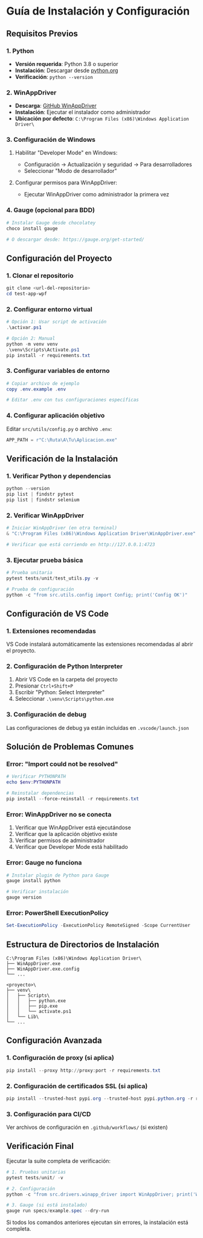 # Guía de Instalación y Configuración

## Requisitos Previos

### 1. Python
- **Versión requerida**: Python 3.8 o superior
- **Instalación**: Descargar desde [python.org](https://www.python.org/downloads/)
- **Verificación**: `python --version`

### 2. WinAppDriver
- **Descarga**: [GitHub WinAppDriver](https://github.com/Microsoft/WinAppDriver/releases)
- **Instalación**: Ejecutar el instalador como administrador
- **Ubicación por defecto**: `C:\Program Files (x86)\Windows Application Driver\`

### 3. Configuración de Windows
1. Habilitar "Developer Mode" en Windows:
   - Configuración → Actualización y seguridad → Para desarrolladores
   - Seleccionar "Modo de desarrollador"

2. Configurar permisos para WinAppDriver:
   - Ejecutar WinAppDriver como administrador la primera vez

### 4. Gauge (opcional para BDD)
```powershell
# Instalar Gauge desde chocolatey
choco install gauge

# O descargar desde: https://gauge.org/get-started/
```

## Configuración del Proyecto

### 1. Clonar el repositorio
```powershell
git clone <url-del-repositorio>
cd test-app-wpf
```

### 2. Configurar entorno virtual
```powershell
# Opción 1: Usar script de activación
.\activar.ps1

# Opción 2: Manual
python -m venv venv
.\venv\Scripts\Activate.ps1
pip install -r requirements.txt
```

### 3. Configurar variables de entorno
```powershell
# Copiar archivo de ejemplo
copy .env.example .env

# Editar .env con tus configuraciones específicas
```

### 4. Configurar aplicación objetivo
Editar `src/utils/config.py` o archivo `.env`:
```python
APP_PATH = r"C:\Ruta\A\Tu\Aplicacion.exe"
```

## Verificación de la Instalación

### 1. Verificar Python y dependencias
```powershell
python --version
pip list | findstr pytest
pip list | findstr selenium
```

### 2. Verificar WinAppDriver
```powershell
# Iniciar WinAppDriver (en otra terminal)
& "C:\Program Files (x86)\Windows Application Driver\WinAppDriver.exe"

# Verificar que está corriendo en http://127.0.0.1:4723
```

### 3. Ejecutar prueba básica
```powershell
# Prueba unitaria
pytest tests/unit/test_utils.py -v

# Prueba de configuración
python -c "from src.utils.config import Config; print('Config OK')"
```

## Configuración de VS Code

### 1. Extensiones recomendadas
VS Code instalará automáticamente las extensiones recomendadas al abrir el proyecto.

### 2. Configuración de Python Interpreter
1. Abrir VS Code en la carpeta del proyecto
2. Presionar `Ctrl+Shift+P`
3. Escribir "Python: Select Interpreter"
4. Seleccionar `.\venv\Scripts\python.exe`

### 3. Configuración de debug
Las configuraciones de debug ya están incluidas en `.vscode/launch.json`

## Solución de Problemas Comunes

### Error: "Import could not be resolved"
```powershell
# Verificar PYTHONPATH
echo $env:PYTHONPATH

# Reinstalar dependencias
pip install --force-reinstall -r requirements.txt
```

### Error: WinAppDriver no se conecta
1. Verificar que WinAppDriver está ejecutándose
2. Verificar que la aplicación objetivo existe
3. Verificar permisos de administrador
4. Verificar que Developer Mode está habilitado

### Error: Gauge no funciona
```powershell
# Instalar plugin de Python para Gauge
gauge install python

# Verificar instalación
gauge version
```

### Error: PowerShell ExecutionPolicy
```powershell
Set-ExecutionPolicy -ExecutionPolicy RemoteSigned -Scope CurrentUser
```

## Estructura de Directorios de Instalación

```
C:\Program Files (x86)\Windows Application Driver\
├── WinAppDriver.exe
├── WinAppDriver.exe.config
└── ...

<proyecto>\
├── venv\
│   ├── Scripts\
│   │   ├── python.exe
│   │   ├── pip.exe
│   │   └── activate.ps1
│   └── Lib\
└── ...
```

## Configuración Avanzada

### 1. Configuración de proxy (si aplica)
```powershell
pip install --proxy http://proxy:port -r requirements.txt
```

### 2. Configuración de certificados SSL (si aplica)
```powershell
pip install --trusted-host pypi.org --trusted-host pypi.python.org -r requirements.txt
```

### 3. Configuración para CI/CD
Ver archivos de configuración en `.github/workflows/` (si existen)

## Verificación Final

Ejecutar la suite completa de verificación:
```powershell
# 1. Pruebas unitarias
pytest tests/unit/ -v

# 2. Configuración
python -c "from src.drivers.winapp_driver import WinAppDriver; print('WinAppDriver config OK')"

# 3. Gauge (si está instalado)
gauge run specs/example.spec --dry-run
```

Si todos los comandos anteriores ejecutan sin errores, la instalación está completa.
